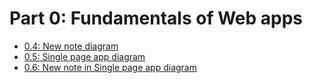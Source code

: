 # Part 0: Fundamentals of Web apps

- [0.4: New note diagram](0.4_new_note_diagram.md)
- [0.5: Single page app diagram](0.5_single_page_app_diagram.md)
- [0.6: New note in Single page app diagram](0.6_new_note_in_single_page_app_diagram.md)
